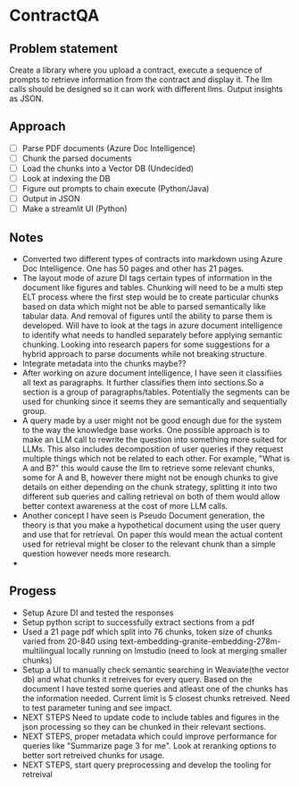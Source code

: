 # ContractQA

## Problem statement

Create a library where you upload a contract, execute a sequence of prompts to retrieve information from the contract and display it. The llm calls should be designed so it can work with different llms. Output insights as JSON.


## Approach

- [ ] Parse PDF documents (Azure Doc Intelligence)
- [ ] Chunk the parsed documents 
- [ ] Load the chunks into a Vector DB (Undecided)
- [ ] Look at indexing the DB
- [ ] Figure out prompts to chain execute (Python/Java)
- [ ] Output in JSON 
- [ ] Make a streamlit UI (Python)

## Notes
- Converted two different types of contracts into markdown using Azure Doc Intelligence. One has 50 pages and other has 21 pages.
- The layout mode of azure DI tags certain types of information in the document like figures and tables. Chunking will need to be a multi step ELT process where the first step would be to create particular chunks based on data which might not be able to parsed semantically like tabular data. And removal of figures until the ability to parse them is developed. Will have to look at the tags in azure document intelligence to identify what needs to handled separately before applying semantic chunking. Looking into research papers for some suggestions for a hybrid approach to parse documents while not breaking structure. 
- Integrate metadata into the chunks maybe??
- After working on azure document intelligence, I have seen it classifiies all text as paragraphs. It further classifies them into sections.So a section is a group of paragraphs/tables. Potentially the segments can be used for chunking since it seems they are semantically and sequentially group.
-  A query made by a user might not be good enough due for the system to the way the knowledge base works. One possible approach is to make an LLM call to rewrite the question into something more suited for LLMs. This also includes decomposition of user queries if they request multiple things which not be related to each other. For example, "What is A and B?" this would cause the llm to retrieve some relevant chunks, some for A and B, however there might not be enough chunks to give details on either depending on the chunk strategy, splitting it into two different sub queries and calling retrieval on both of them would allow better context awareness at the cost of more LLM calls.
-  Another concept I have seen is Pseudo Document generation, the theory is that you make a hypothetical document using the user query and use that for retrieval. On paper this would mean the actual content used for retrieval might be closer to the relevant chunk than a simple question however needs more research.
-  
## Progess
- Setup Azure DI and tested the responses
- Setup python script to successfully extract sections from a pdf
- Used a 21 page pdf which split into 76 chunks, token size of chunks varied from 20-840 using text-embedding-granite-embedding-278m-multilingual locally running on lmstudio (need to look at merging smaller chunks)
- Setup a UI to manually check semantic searching in Weaviate(the vector db) and what chunks it retreives for every query. Based on the document I have tested some queries and atleast one of the chunks has the information needed. Current limit is 5 closest chunks retreived. Need to test parameter tuning and see impact.
- NEXT STEPS Need to update code to include tables and figures in the json processing so they can be chunked in their relevant sections.
- NEXT STEPS,  proper metadata which could improve performance for queries like "Summarize page 3 for me". Look at reranking options to better sort retreived chunks for usage.
- NEXT STEPS, start query preprocessing and develop the tooling for retreival 
